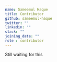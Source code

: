 ```yaml
---
name: Sameemul Haque
title: Contributor
github: sameemul-haque
twitter: ""
linkedin: ""
slack: ""
joining_date: ""
role : contributor
---
```


Still waiting for this
